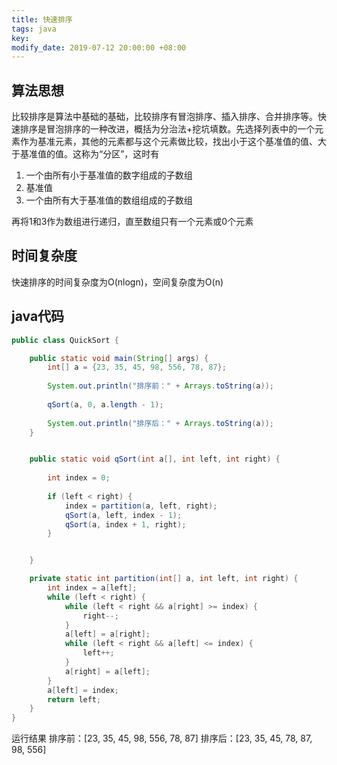 ```yaml
---
title: 快速排序
tags: java
key: 
modify_date: 2019-07-12 20:00:00 +08:00
---
```


## 算法思想
比较排序是算法中基础的基础，比较排序有冒泡排序、插入排序、合并排序等。快速排序是冒泡排序的一种改进，概括为分治法+挖坑填数。先选择列表中的一个元素作为基准元素，其他的元素都与这个元素做比较，找出小于这个基准值的值、大于基准值的值。这称为“分区”，这时有
1. 一个由所有小于基准值的数字组成的子数组
2. 基准值
3. 一个由所有大于基准值的数组组成的子数组

再将1和3作为数组进行递归，直至数组只有一个元素或0个元素
 <!--more-->

## 时间复杂度
快速排序的时间复杂度为O(nlogn)，空间复杂度为O(n)

## java代码
```java
public class QuickSort {

    public static void main(String[] args) {
        int[] a = {23, 35, 45, 98, 556, 78, 87};
        
        System.out.println("排序前：" + Arrays.toString(a));
        
        qSort(a, 0, a.length - 1);
        
        System.out.println("排序后：" + Arrays.toString(a));
    }


    public static void qSort(int a[], int left, int right) {
        
        int index = 0;
        
        if (left < right) {
            index = partition(a, left, right);
            qSort(a, left, index - 1);
            qSort(a, index + 1, right);
        }


    }

    private static int partition(int[] a, int left, int right) {
        int index = a[left];
        while (left < right) {
            while (left < right && a[right] >= index) {
                right--;
            }
            a[left] = a[right];
            while (left < right && a[left] <= index) {
                left++;
            }
            a[right] = a[left];
        }
        a[left] = index;
        return left;
    }
}

```
运行结果
排序前：[23, 35, 45, 98, 556, 78, 87]
排序后：[23, 35, 45, 78, 87, 98, 556]


